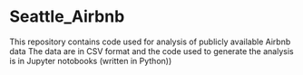 # Seattle_Airbnb
This repository contains code used for analysis of publicly available Airbnb data
The data are in CSV format and the code used to generate the analysis is in Jupyter notobooks (written in Python))
